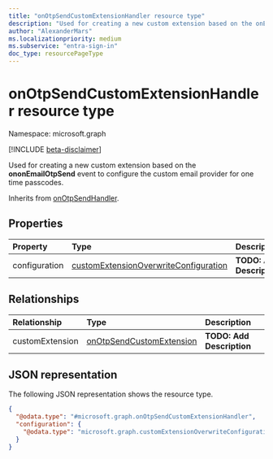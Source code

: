 ```yaml
---
title: "onOtpSendCustomExtensionHandler resource type"
description: "Used for creating a new custom extension based on the onEmailOtpSend event to configure the custom email provider for Oone time passcodes."
author: "AlexanderMars"
ms.localizationpriority: medium
ms.subservice: "entra-sign-in"
doc_type: resourcePageType
---
```


# onOtpSendCustomExtensionHandler resource type

Namespace: microsoft.graph

[!INCLUDE [beta-disclaimer](../../includes/beta-disclaimer.md)]

Used for creating a new custom extension based on the **ononEmailOtpSend** event to configure the custom email provider for one time passcodes.


Inherits from [onOtpSendHandler](../resources/onotpsendhandler.md).


## Properties
|Property|Type|Description|
|:---|:---|:---|
|configuration|[customExtensionOverwriteConfiguration](../resources/customextensionoverwriteconfiguration.md)|**TODO: Add Description**|

## Relationships
|Relationship|Type|Description|
|:---|:---|:---|
|customExtension|[onOtpSendCustomExtension](../resources/onotpsendcustomextension.md)|**TODO: Add Description**|

## JSON representation
The following JSON representation shows the resource type.
<!-- {
  "blockType": "resource",
  "@odata.type": "microsoft.graph.onOtpSendCustomExtensionHandler"
}
-->
``` json
{
  "@odata.type": "#microsoft.graph.onOtpSendCustomExtensionHandler",
  "configuration": {
    "@odata.type": "microsoft.graph.customExtensionOverwriteConfiguration"
  }
}
```

